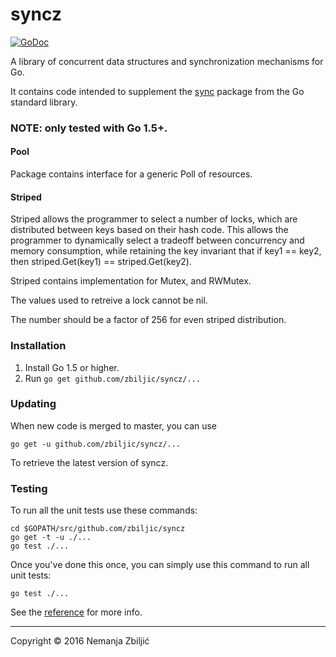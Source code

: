 # syncz

[![GoDoc](https://godoc.org/github.com/zbiljic/syncz?status.svg)](https://godoc.org/github.com/zbiljic/syncz)

A library of concurrent data structures and synchronization mechanisms for Go.

It contains code intended to supplement the [sync][] package from the Go standard library.

### NOTE: only tested with Go 1.5+.

#### Pool

Package contains interface for a generic Poll of resources.

#### Striped

Striped allows the programmer to select a number of locks, which are distributed
between keys based on their hash code. This allows the programmer to dynamically
select a tradeoff between concurrency and memory consumption, while retaining
the key invariant that if key1 == key2, then
striped.Get(key1) == striped.Get(key2).

Striped contains implementation for Mutex, and RWMutex.

The values used to retreive a lock cannot be nil.

The number should be a factor of 256 for even striped distribution.


### Installation

 1. Install Go 1.5 or higher.
 2. Run `go get github.com/zbiljic/syncz/...`

### Updating

When new code is merged to master, you can use

	go get -u github.com/zbiljic/syncz/...

To retrieve the latest version of syncz.

### Testing

To run all the unit tests use these commands:

	cd $GOPATH/src/github.com/zbiljic/syncz
	go get -t -u ./...
	go test ./...

Once you've done this once, you can simply use this command to run all unit tests:

	go test ./...


See the [reference][] for more info.

[sync]: http://godoc.org/sync
[reference]: http://godoc.org/github.com/zbiljic/syncz

---

Copyright © 2016 Nemanja Zbiljić
